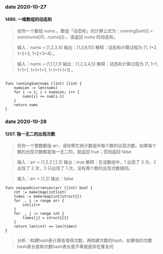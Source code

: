 ### date 2020-10-27

#### 1480. 一维数组的动态和
> 给你一个数组 nums 。数组「动态和」的计算公式为：runningSum[i] = sum(nums[0]…nums[i]) 。请返回 nums 的动态和。

> 输入：nums = [1,2,3,4]
>输出：[1,3,6,10]
>解释：动态和计算过程为 [1, 1+2, 1+2+3, 1+2+3+4] 。

> 输入：nums = [1,1,1,1,1]
输出：[1,2,3,4,5]
解释：动态和计算过程为 [1, 1+1, 1+1+1, 1+1+1+1, 1+1+1+1+1] 。


```Golang

func runningSum(nums []int) []int {
    numsLen := len(nums)
    for i := 1; i < numsLen; i++ {
        nums[i] += num[i-1]
    }
    return nums
}
```

### date 2020-10-28

#### 1207. 独一无二的出现次数
> 给你一个整数数组 arr，请你帮忙统计数组中每个数的出现次数。如果每个数的出现次数都是独一无二的，就返回 true；否则返回 false

> 输入：arr = [1,2,2,1,1,3]
> 输出：true 
> 解释：在该数组中，1 出现了 3 次，2 出现了 2 次，3 只出现了 1 次。没有两个数的出现次数相同。

> 输入：arr = [1,2]
> 输出：false

```Golang
func uniqueOccurrences(arr []int) bool {
    cnt := make(map[int]int)
    times := make(map[int]struct{})
    for _, i := range arr {
        cnt[i]++
    }
    for _, j := range cnt {
        times[j] = struct{}{}
    }
    return len(cnt) == len(times)
}
```
> 分析：构建hash表计算各值得次数，再构建次数的hash，如果值的次数hash表长度和次数hash表长度不等就是存在重复的
